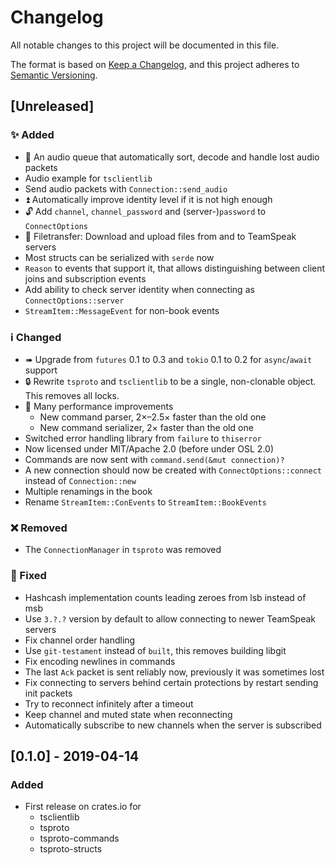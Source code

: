 # Changelog
All notable changes to this project will be documented in this file.

The format is based on [Keep a Changelog](https://keepachangelog.com/en/1.0.0/),
and this project adheres to [Semantic Versioning](https://semver.org/spec/v2.0.0.html).

## [Unreleased]
### ✨ Added
- 🎵 An audio queue that automatically sort, decode and handle lost audio packets
- Audio example for `tsclientlib`
- Send audio packets with `Connection::send_audio`
- ⏫ Automatically improve identity level if it is not high enough
- 🔓 Add `channel`, `channel_password` and (server-)`password` to `ConnectOptions`
- 📂 Filetransfer: Download and upload files from and to TeamSpeak servers
- Most structs can be serialized with `serde` now
- `Reason` to events that support it, that allows distinguishing between client joins and subscription events
- Add ability to check server identity when connecting as `ConnectOptions::server`
- `StreamItem::MessageEvent` for non-book events

### ℹ Changed
- ➠ Upgrade from `futures` 0.1 to 0.3 and `tokio` 0.1 to 0.2 for `async`/`await` support
- 🔒 Rewrite `tsproto` and `tsclientlib` to be a single, non-clonable object. This removes all locks.
- 🚀 Many performance improvements
	- New command parser, 2×–2.5× faster than the old one
	- New command serializer, 2× faster than the old one
- Switched error handling library from `failure` to `thiserror`
- Now licensed under MIT/Apache 2.0 (before under OSL 2.0)
- Commands are now sent with `command.send(&mut connection)?`
- A new connection should now be created with `ConnectOptions::connect` instead of `Connection::new`
- Multiple renamings in the book
- Rename `StreamItem::ConEvents` to `StreamItem::BookEvents`

### ❌ Removed
- The `ConnectionManager` in `tsproto` was removed

### 🐛 Fixed
- Hashcash implementation counts leading zeroes from lsb instead of msb
- Use `3.?.?` version by default to allow connecting to newer TeamSpeak servers
- Fix channel order handling
- Use `git-testament` instead of `built`, this removes building libgit
- Fix encoding newlines in commands
- The last `Ack` packet is sent reliably now, previously it was sometimes lost
- Fix connecting to servers behind certain protections by restart sending init packets
- Try to reconnect infinitely after a timeout
- Keep channel and muted state when reconnecting
- Automatically subscribe to new channels when the server is subscribed

## [0.1.0] - 2019-04-14
### Added
- First release on crates.io for
	- tsclientlib
	- tsproto
	- tsproto-commands
	- tsproto-structs
